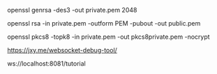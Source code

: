 openssl genrsa -des3 -out private.pem 2048

openssl rsa -in private.pem -outform PEM -pubout -out public.pem

openssl pkcs8 -topk8 -in private.pem -out pkcs8private.pem -nocrypt

https://jxy.me/websocket-debug-tool/

ws://localhost:8081/tutorial